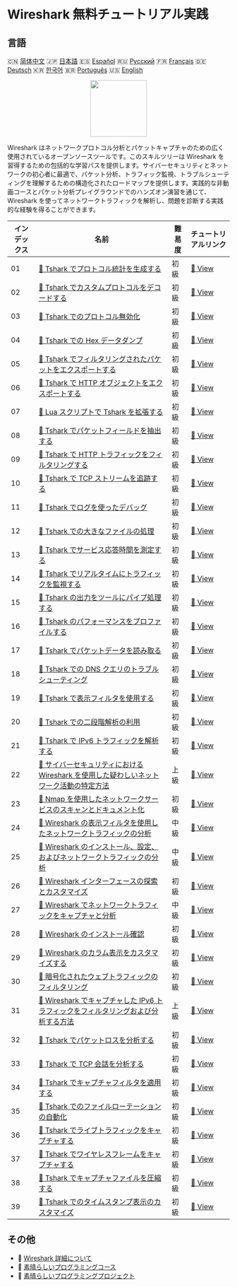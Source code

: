 # Wireshark 無料チュートリアル実践

## 言語

🇨🇳 [简体中文](README_zh.md) 🇯🇵 [日本語](README_ja.md) 🇪🇸 [Español](README_es.md) 🇷🇺 [Русский](README_ru.md) 🇫🇷 [Français](README_fr.md) 🇩🇪 [Deutsch](README_de.md) 🇰🇷 [한국어](README_ko.md) 🇧🇷 [Português](README_pt.md) 🇺🇸 [English](README.md) 

<div align="center">
<img width="128px" src="https://file.labex.io/path/OuFutztV2dPZ.png">
</div>

Wireshark はネットワークプロトコル分析とパケットキャプチャのための広く使用されているオープンソースツールです。このスキルツリーは Wireshark を習得するための包括的な学習パスを提供します。サイバーセキュリティとネットワークの初心者に最適で、パケット分析、トラフィック監視、トラブルシューティングを理解するための構造化されたロードマップを提供します。実践的な非動画コースとパケット分析プレイグラウンドでのハンズオン演習を通じて、Wireshark を使ってネットワークトラフィックを解析し、問題を診断する実践的な経験を得ることができます。

|   インデックス | 名前                                                                                                                                                                                                                    | 難易度   | チュートリアルリンク                                                                                                                     |
|----------------|-------------------------------------------------------------------------------------------------------------------------------------------------------------------------------------------------------------------------|----------|------------------------------------------------------------------------------------------------------------------------------------------|
|             01 | [📖 Tshark でプロトコル統計を生成する](https://labex.io/ja/tutorials/wireshark-generate-protocol-statistics-in-tshark-548930)                                                                                           | 初級     | [🔗 View](https://labex.io/ja/tutorials/wireshark-generate-protocol-statistics-in-tshark-548930)                                         |
|             02 | [📖 Tshark でカスタムプロトコルをデコードする](https://labex.io/ja/tutorials/wireshark-decode-custom-protocols-in-tshark-548921)                                                                                        | 初級     | [🔗 View](https://labex.io/ja/tutorials/wireshark-decode-custom-protocols-in-tshark-548921)                                              |
|             03 | [📖 Tshark でのプロトコル無効化](https://labex.io/ja/tutorials/wireshark-disable-protocols-in-tshark-548922)                                                                                                            | 初級     | [🔗 View](https://labex.io/ja/tutorials/wireshark-disable-protocols-in-tshark-548922)                                                    |
|             04 | [📖 Tshark での Hex データダンプ](https://labex.io/ja/tutorials/wireshark-dump-hex-data-in-tshark-548923)                                                                                                               | 初級     | [🔗 View](https://labex.io/ja/tutorials/wireshark-dump-hex-data-in-tshark-548923)                                                        |
|             05 | [📖 Tshark でフィルタリングされたパケットをエクスポートする](https://labex.io/ja/tutorials/wireshark-export-filtered-packets-in-tshark-548924)                                                                          | 初級     | [🔗 View](https://labex.io/ja/tutorials/wireshark-export-filtered-packets-in-tshark-548924)                                              |
|             06 | [📖 Tshark で HTTP オブジェクトをエクスポートする](https://labex.io/ja/tutorials/wireshark-export-http-objects-in-tshark-548925)                                                                                        | 初級     | [🔗 View](https://labex.io/ja/tutorials/wireshark-export-http-objects-in-tshark-548925)                                                  |
|             07 | [📖 Lua スクリプトで Tshark を拡張する](https://labex.io/ja/tutorials/wireshark-extend-tshark-with-lua-scripts-548926)                                                                                                  | 初級     | [🔗 View](https://labex.io/ja/tutorials/wireshark-extend-tshark-with-lua-scripts-548926)                                                 |
|             08 | [📖 Tshark でパケットフィールドを抽出する](https://labex.io/ja/tutorials/wireshark-extract-packet-fields-in-tshark-548927)                                                                                              | 初級     | [🔗 View](https://labex.io/ja/tutorials/wireshark-extract-packet-fields-in-tshark-548927)                                                |
|             09 | [📖 Tshark で HTTP トラフィックをフィルタリングする](https://labex.io/ja/tutorials/wireshark-filter-http-traffic-in-tshark-548928)                                                                                      | 初級     | [🔗 View](https://labex.io/ja/tutorials/wireshark-filter-http-traffic-in-tshark-548928)                                                  |
|             10 | [📖 Tshark で TCP ストリームを追跡する](https://labex.io/ja/tutorials/wireshark-follow-tcp-streams-in-tshark-548929)                                                                                                    | 初級     | [🔗 View](https://labex.io/ja/tutorials/wireshark-follow-tcp-streams-in-tshark-548929)                                                   |
|             11 | [📖 Tshark でログを使ったデバッグ](https://labex.io/ja/tutorials/wireshark-debug-with-logs-in-tshark-548920)                                                                                                            | 初級     | [🔗 View](https://labex.io/ja/tutorials/wireshark-debug-with-logs-in-tshark-548920)                                                      |
|             12 | [📖 Tshark での大きなファイルの処理](https://labex.io/ja/tutorials/wireshark-handle-large-files-in-tshark-548931)                                                                                                       | 初級     | [🔗 View](https://labex.io/ja/tutorials/wireshark-handle-large-files-in-tshark-548931)                                                   |
|             13 | [📖 Tshark でサービス応答時間を測定する](https://labex.io/ja/tutorials/wireshark-measure-service-response-times-in-tshark-548933)                                                                                       | 初級     | [🔗 View](https://labex.io/ja/tutorials/wireshark-measure-service-response-times-in-tshark-548933)                                       |
|             14 | [📖 Tshark でリアルタイムにトラフィックを監視する](https://labex.io/ja/tutorials/wireshark-monitor-traffic-in-real-time-in-tshark-548934)                                                                               | 初級     | [🔗 View](https://labex.io/ja/tutorials/wireshark-monitor-traffic-in-real-time-in-tshark-548934)                                         |
|             15 | [📖 Tshark の出力をツールにパイプ処理する](https://labex.io/ja/tutorials/wireshark-pipe-tshark-output-to-tools-548935)                                                                                                  | 初級     | [🔗 View](https://labex.io/ja/tutorials/wireshark-pipe-tshark-output-to-tools-548935)                                                    |
|             16 | [📖 Tshark のパフォーマンスをプロファイルする](https://labex.io/ja/tutorials/wireshark-profile-tshark-performance-548936)                                                                                               | 初級     | [🔗 View](https://labex.io/ja/tutorials/wireshark-profile-tshark-performance-548936)                                                     |
|             17 | [📖 Tshark でパケットデータを読み取る](https://labex.io/ja/tutorials/wireshark-read-packet-data-in-tshark-548937)                                                                                                       | 初級     | [🔗 View](https://labex.io/ja/tutorials/wireshark-read-packet-data-in-tshark-548937)                                                     |
|             18 | [📖 Tshark での DNS クエリのトラブルシューティング](https://labex.io/ja/tutorials/wireshark-troubleshoot-dns-queries-in-tshark-548938)                                                                                  | 初級     | [🔗 View](https://labex.io/ja/tutorials/wireshark-troubleshoot-dns-queries-in-tshark-548938)                                             |
|             19 | [📖 Tshark で表示フィルタを使用する](https://labex.io/ja/tutorials/wireshark-use-display-filters-in-tshark-548939)                                                                                                      | 初級     | [🔗 View](https://labex.io/ja/tutorials/wireshark-use-display-filters-in-tshark-548939)                                                  |
|             20 | [📖 Tshark での二段階解析の利用](https://labex.io/ja/tutorials/wireshark-use-two-pass-analysis-in-tshark-548940)                                                                                                        | 初級     | [🔗 View](https://labex.io/ja/tutorials/wireshark-use-two-pass-analysis-in-tshark-548940)                                                |
|             21 | [📖 Tshark で IPv6 トラフィックを解析する](https://labex.io/ja/tutorials/wireshark-analyze-ipv6-traffic-in-tshark-548911)                                                                                               | 初級     | [🔗 View](https://labex.io/ja/tutorials/wireshark-analyze-ipv6-traffic-in-tshark-548911)                                                 |
|             22 | [📖 サイバーセキュリティにおける Wireshark を使用した疑わしいネットワーク活動の特定方法](https://labex.io/ja/tutorials/wireshark-how-to-identify-suspicious-network-activities-using-wireshark-in-cybersecurity-415497) | 上級     | [🔗 View](https://labex.io/ja/tutorials/wireshark-how-to-identify-suspicious-network-activities-using-wireshark-in-cybersecurity-415497) |
|             23 | [📖 Nmap を使用したネットワークサービスのスキャンとドキュメント化](https://labex.io/ja/tutorials/nmap-use-nmap-to-scan-and-document-network-services-415932)                                                            | 初級     | [🔗 View](https://labex.io/ja/tutorials/nmap-use-nmap-to-scan-and-document-network-services-415932)                                      |
|             24 | [📖 Wireshark の表示フィルタを使用したネットワークトラフィックの分析](https://labex.io/ja/tutorials/wireshark-analyze-network-traffic-with-wireshark-display-filters-415944)                                            | 中級     | [🔗 View](https://labex.io/ja/tutorials/wireshark-analyze-network-traffic-with-wireshark-display-filters-415944)                         |
|             25 | [📖 Wireshark のインストール、設定、およびネットワークトラフィックの分析](https://labex.io/ja/tutorials/wireshark-install-configure-and-analyze-network-traffic-with-wireshark-415947)                                  | 中級     | [🔗 View](https://labex.io/ja/tutorials/wireshark-install-configure-and-analyze-network-traffic-with-wireshark-415947)                   |
|             26 | [📖 Wireshark インターフェースの探索とカスタマイズ](https://labex.io/ja/tutorials/wireshark-explore-and-customize-wireshark-interface-415949)                                                                           | 初級     | [🔗 View](https://labex.io/ja/tutorials/wireshark-explore-and-customize-wireshark-interface-415949)                                      |
|             27 | [📖 Wireshark でネットワークトラフィックをキャプチャと分析](https://labex.io/ja/tutorials/wireshark-capture-and-analyze-network-traffic-with-wireshark-415956)                                                          | 中級     | [🔗 View](https://labex.io/ja/tutorials/wireshark-capture-and-analyze-network-traffic-with-wireshark-415956)                             |
|             28 | [📖 Wireshark のインストール確認](https://labex.io/ja/tutorials/wireshark-verify-wireshark-installation-548783)                                                                                                         | 初級     | [🔗 View](https://labex.io/ja/tutorials/wireshark-verify-wireshark-installation-548783)                                                  |
|             29 | [📖 Wireshark のカラム表示をカスタマイズする](https://labex.io/ja/tutorials/wireshark-customize-wireshark-column-display-548785)                                                                                        | 初級     | [🔗 View](https://labex.io/ja/tutorials/wireshark-customize-wireshark-column-display-548785)                                             |
|             30 | [📖 暗号化されたウェブトラフィックのフィルタリング](https://labex.io/ja/tutorials/wireshark-filter-encrypted-web-traffic-548806)                                                                                        | 初級     | [🔗 View](https://labex.io/ja/tutorials/wireshark-filter-encrypted-web-traffic-548806)                                                   |
|             31 | [📖 Wireshark でキャプチャした IPv6 トラフィックをフィルタリングおよび分析する方法](https://labex.io/ja/tutorials/wireshark-how-to-filter-and-analyze-captured-ipv6-traffic-in-wireshark-414835)                        | 上級     | [🔗 View](https://labex.io/ja/tutorials/wireshark-how-to-filter-and-analyze-captured-ipv6-traffic-in-wireshark-414835)                   |
|             32 | [📖 Tshark でパケットロスを分析する](https://labex.io/ja/tutorials/wireshark-analyze-packet-loss-in-tshark-548912)                                                                                                      | 初級     | [🔗 View](https://labex.io/ja/tutorials/wireshark-analyze-packet-loss-in-tshark-548912)                                                  |
|             33 | [📖 Tshark で TCP 会話を分析する](https://labex.io/ja/tutorials/wireshark-analyze-tcp-conversations-in-tshark-548913)                                                                                                   | 初級     | [🔗 View](https://labex.io/ja/tutorials/wireshark-analyze-tcp-conversations-in-tshark-548913)                                            |
|             34 | [📖 Tshark でキャプチャフィルタを適用する](https://labex.io/ja/tutorials/wireshark-apply-capture-filters-in-tshark-548914)                                                                                              | 初級     | [🔗 View](https://labex.io/ja/tutorials/wireshark-apply-capture-filters-in-tshark-548914)                                                |
|             35 | [📖 Tshark でのファイルローテーションの自動化](https://labex.io/ja/tutorials/wireshark-automate-file-rotation-in-tshark-548915)                                                                                         | 初級     | [🔗 View](https://labex.io/ja/tutorials/wireshark-automate-file-rotation-in-tshark-548915)                                               |
|             36 | [📖 Tshark でライブトラフィックをキャプチャする](https://labex.io/ja/tutorials/wireshark-capture-live-traffic-in-tshark-548916)                                                                                         | 初級     | [🔗 View](https://labex.io/ja/tutorials/wireshark-capture-live-traffic-in-tshark-548916)                                                 |
|             37 | [📖 Tshark でワイヤレスフレームをキャプチャする](https://labex.io/ja/tutorials/wireshark-capture-wireless-frames-in-tshark-548917)                                                                                      | 初級     | [🔗 View](https://labex.io/ja/tutorials/wireshark-capture-wireless-frames-in-tshark-548917)                                              |
|             38 | [📖 Tshark でキャプチャファイルを圧縮する](https://labex.io/ja/tutorials/wireshark-compress-capture-files-in-tshark-548918)                                                                                             | 初級     | [🔗 View](https://labex.io/ja/tutorials/wireshark-compress-capture-files-in-tshark-548918)                                               |
|             39 | [📖 Tshark でのタイムスタンプ表示のカスタマイズ](https://labex.io/ja/tutorials/wireshark-customize-timestamp-display-in-tshark-548919)                                                                                  | 初級     | [🔗 View](https://labex.io/ja/tutorials/wireshark-customize-timestamp-display-in-tshark-548919)                                          |

## その他

- 🔗 [Wireshark 詳細について](https://labex.io/ja/skilltrees/wireshark)
- 🔗 [素晴らしいプログラミングコース](https://github.com/labex-labs/awesome-programming-courses)
- 🔗 [素晴らしいプログラミングプロジェクト](https://github.com/labex-labs/awesome-programming-projects)

